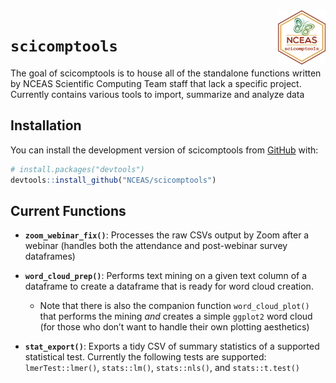 
<!-- README.md is generated from README.Rmd. Please edit that file -->

<img src = "inst/images/scicomptools_hex.png" align = "right" width = "15%" />

# `scicomptools`

<!-- badges: start -->
<!-- badges: end -->

The goal of scicomptools is to house all of the standalone functions
written by NCEAS Scientific Computing Team staff that lack a specific
project. Currently contains various tools to import, summarize and
analyze data

## Installation

You can install the development version of scicomptools from
[GitHub](https://github.com/) with:

``` r
# install.packages("devtools")
devtools::install_github("NCEAS/scicomptools")
```

## Current Functions

-   **`zoom_webinar_fix()`**: Processes the raw CSVs output by Zoom
    after a webinar (handles both the attendance and post-webinar survey
    dataframes)

-   **`word_cloud_prep()`**: Performs text mining on a given text column
    of a dataframe to create a dataframe that is ready for word cloud
    creation.

    -   Note that there is also the companion function
        `word_cloud_plot()` that performs the mining *and* creates a
        simple `ggplot2` word cloud (for those who don’t want to handle
        their own plotting aesthetics)

-   **`stat_export()`**: Exports a tidy CSV of summary statistics of a
    supported statistical test. Currently the following tests are
    supported: `lmerTest::lmer()`, `stats::lm()`, `stats::nls()`, and
    `stats::t.test()`
